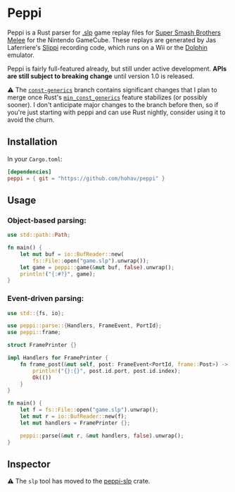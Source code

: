 # Peppi

Peppi is a Rust parser for [.slp](https://github.com/project-slippi/slippi-wiki/blob/master/SPEC.md) game replay files for [Super Smash Brothers Melee](https://en.wikipedia.org/wiki/Super_Smash_Bros._Melee) for the Nintendo GameCube. These replays are generated by Jas Laferriere's [Slippi](https://github.com/JLaferri/project-slippi) recording code, which runs on a Wii or the [Dolphin](https://dolphin-emu.org/) emulator.

Peppi is fairly full-featured already, but still under active development. **APIs are still subject to breaking change** until version 1.0 is released.

⚠ The [`const-generics`](https://github.com/hohav/peppi/tree/const-generics) branch contains significant changes that I plan to merge once Rust's [`min_const_generics`](https://github.com/rust-lang/rust/issues/74878) feature stabilizes (or possibly sooner). I don't anticipate major changes to the branch before then, so if you're just starting with peppi and can use Rust nightly, consider using it to avoid the churn.

## Installation

In your `Cargo.toml`:

```toml
[dependencies]
peppi = { git = "https://github.com/hohav/peppi" }
```

## Usage

### Object-based parsing:

```rust
use std::path::Path;

fn main() {
    let mut buf = io::BufReader::new(
        fs::File::open("game.slp").unwrap());
    let game = peppi::game(&mut buf, false).unwrap();
    println!("{:#?}", game);
}
```

### Event-driven parsing:

```rust
use std::{fs, io};

use peppi::parse::{Handlers, FrameEvent, PortId};
use peppi::frame;

struct FramePrinter {}

impl Handlers for FramePrinter {
    fn frame_post(&mut self, post: FrameEvent<PortId, frame::Post>) -> io::Result<()> {
        println!("{}:{}", post.id.port, post.id.index);
        Ok(())
    }
}

fn main() {
    let f = fs::File::open("game.slp").unwrap();
    let mut r = io::BufReader::new(f);
    let mut handlers = FramePrinter {};

    peppi::parse(&mut r, &mut handlers, false).unwrap();
}
```

## Inspector

⚠ The `slp` tool has moved to the [peppi-slp](https://github.com/hohav/peppi-slp) crate.
